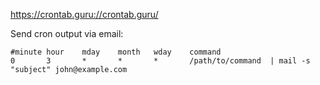 https://crontab.guru://crontab.guru/

Send cron output via email:

    #minute hour    mday    month   wday    command
    0       3       *       *       *       /path/to/command  | mail -s "subject" john@example.com
